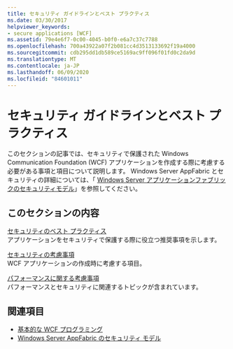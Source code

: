 ```yaml
---
title: セキュリティ ガイドラインとベスト プラクティス
ms.date: 03/30/2017
helpviewer_keywords:
- secure applications [WCF]
ms.assetid: 79e4e6f7-0c00-4045-b0f0-e6a7c37c7788
ms.openlocfilehash: 700a43922a07f2b081cc4d3513133692f19a4000
ms.sourcegitcommit: cdb295dd1db589ce5169ac9ff096f01fd0c2da9d
ms.translationtype: MT
ms.contentlocale: ja-JP
ms.lasthandoff: 06/09/2020
ms.locfileid: "84601011"
---
```

# <a name="security-guidance-and-best-practices"></a>セキュリティ ガイドラインとベスト プラクティス

このセクションの記事では、セキュリティで保護された Windows Communication Foundation (WCF) アプリケーションを作成する際に考慮する必要がある事項と項目について説明します。 Windows Server AppFabric とセキュリティの詳細については、「 [Windows Server アプリケーションファブリックのセキュリティモデル](https://docs.microsoft.com/previous-versions/appfabric/ee677202(v=azure.10))」を参照してください。  
  
## <a name="in-this-section"></a>このセクションの内容  
 [セキュリティのベスト プラクティス](best-practices-for-security-in-wcf.md)  
 アプリケーションをセキュリティで保護する際に役立つ推奨事項を示します。  
  
 [セキュリティの考慮事項](security-considerations-in-wcf.md)  
 WCF アプリケーションの作成時に考慮する項目。  
  
 [パフォーマンスに関する考慮事項](performance-considerations.md)  
 パフォーマンスとセキュリティに関連するトピックが含まれています。  
  
## <a name="see-also"></a>関連項目

- [基本的な WCF プログラミング](../basic-wcf-programming.md)
- [Windows Server AppFabric のセキュリティ モデル](https://docs.microsoft.com/previous-versions/appfabric/ee677202(v=azure.10))
